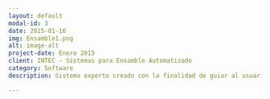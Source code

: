 ```yaml
---
layout: default
modal-id: 3
date: 2015-01-16
img: Ensamble1.png
alt: image-alt
project-date: Enero 2015
client: INTEC - Sistemas para Ensamble Automatizado
category: Software
description: Sistema experto creado con la finalidad de guiar al usuario durante un proceso de diseño para ensamble o DFA(Design For Assembly). En este <a href="https://www.youtube.com/watch?v=wkV6kprsdd0&spfreload=10">video</a> se ve mas a fondo el desarrollo y explicación del proyecto. || Expert system created to guide the user through a design process for an assembly, known in engineering as Design For Assembly. In this <a href="https://www.youtube.com/watch?v=wkV6kprsdd0&spfreload=10">video</a> you can see the further development and explanation of the project.

---
```

